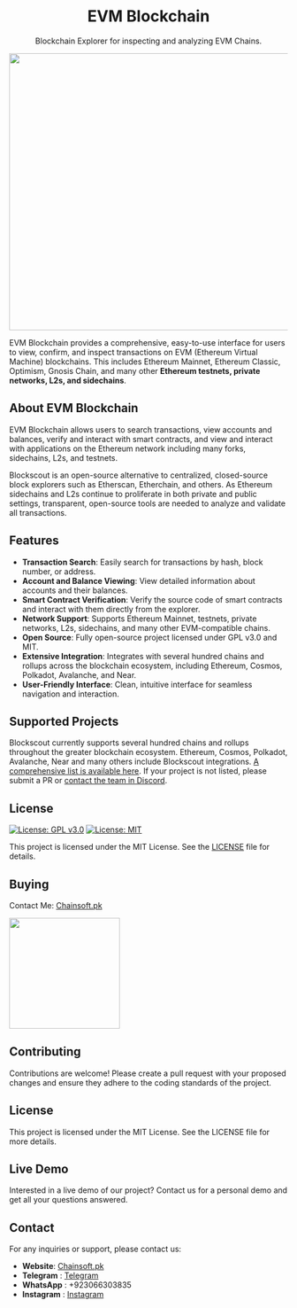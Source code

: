 <h1 align="center">EVM Blockchain</h1>
<p align="center">Blockchain Explorer for inspecting and analyzing EVM Chains.</p>

<p align="center">
  <img src="https://github.com/user-attachments/assets/cc26a221-c09d-4ffe-b2e1-36bf829d9ead" width="800" height="500" />
</p>

EVM Blockchain provides a comprehensive, easy-to-use interface for users to view, confirm, and inspect transactions on EVM (Ethereum Virtual Machine) blockchains. This includes Ethereum Mainnet, Ethereum Classic, Optimism, Gnosis Chain, and many other **Ethereum testnets, private networks, L2s, and sidechains**.

## About EVM Blockchain

EVM Blockchain allows users to search transactions, view accounts and balances, verify and interact with smart contracts, and view and interact with applications on the Ethereum network including many forks, sidechains, L2s, and testnets.

Blockscout is an open-source alternative to centralized, closed-source block explorers such as Etherscan, Etherchain, and others. As Ethereum sidechains and L2s continue to proliferate in both private and public settings, transparent, open-source tools are needed to analyze and validate all transactions.

## Features

- **Transaction Search**: Easily search for transactions by hash, block number, or address.
- **Account and Balance Viewing**: View detailed information about accounts and their balances.
- **Smart Contract Verification**: Verify the source code of smart contracts and interact with them directly from the explorer.
- **Network Support**: Supports Ethereum Mainnet, testnets, private networks, L2s, sidechains, and many other EVM-compatible chains.
- **Open Source**: Fully open-source project licensed under GPL v3.0 and MIT.
- **Extensive Integration**: Integrates with several hundred chains and rollups across the blockchain ecosystem, including Ethereum, Cosmos, Polkadot, Avalanche, and Near.
- **User-Friendly Interface**: Clean, intuitive interface for seamless navigation and interaction.

## Supported Projects

Blockscout currently supports several hundred chains and rollups throughout the greater blockchain ecosystem. Ethereum, Cosmos, Polkadot, Avalanche, Near and many others include Blockscout integrations. [A comprehensive list is available here](https://www.chainsoft.pk/). If your project is not listed, please submit a PR or [contact the team in Discord](https://discord.gg/vjD2W693).

## License

[![License: GPL v3.0](https://img.shields.io/badge/License-GPL%20v3-blue.svg)](https://www.gnu.org/licenses/gpl-3.0)
[![License: MIT](https://img.shields.io/badge/License-MIT-yellow.svg)](https://opensource.org/licenses/MIT)

This project is licensed under the MIT License. See the [LICENSE](LICENSE) file for details.

## Buying
Contact Me: [Chainsoft.pk](https://linktr.ee/Chainsoft.pk?utm_source=linktree_admin_share)

<p float="left">
  <img src="https://github.com/user-attachments/assets/2cb746d8-4e4f-487f-a899-ef8512a70d46" width="200" />
</p>

## Contributing
Contributions are welcome! Please create a pull request with your proposed changes and ensure they adhere to the coding standards of the project.

## License
This project is licensed under the MIT License. See the LICENSE file for more details.

## Live Demo

Interested in a live demo of our project? Contact us for a personal demo and get all your questions answered.

## Contact

For any inquiries or support, please contact us:

- **Website**: [Chainsoft.pk](https://linktr.ee/Chainsoft.pk?utm_source=linktree_admin_share)
- **Telegram** : [Telegram](https://web.telegram.org/a/)
- **WhatsApp** : +923066303835
- **Instagram** : [Instagram](https://www.instagram.com/chainsoft_officiall/)

